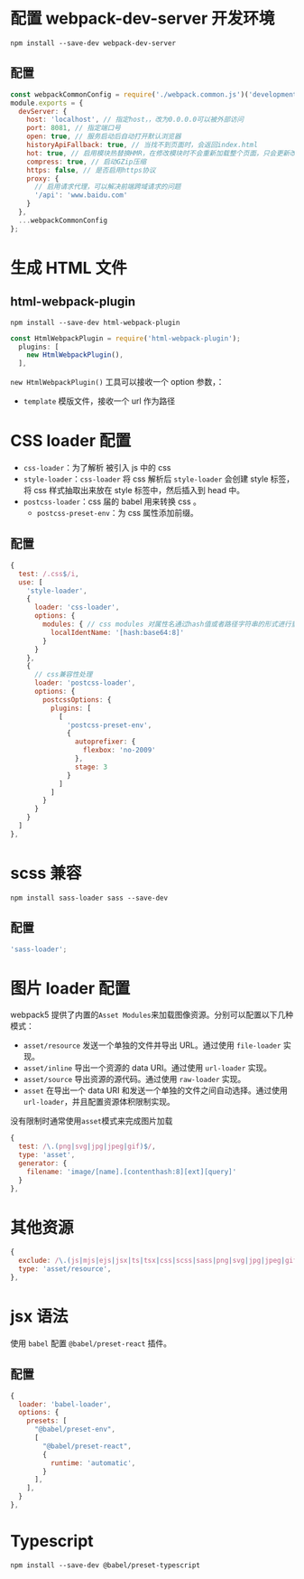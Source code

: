 # 配置 webpack-dev-server 开发环境

```shell
npm install --save-dev webpack-dev-server
```

## 配置

```cjs
const webpackCommonConfig = require('./webpack.common.js')('development');
module.exports = {
  devServer: {
    host: 'localhost', // 指定host，，改为0.0.0.0可以被外部访问
    port: 8081, // 指定端口号
    open: true, // 服务启动后自动打开默认浏览器
    historyApiFallback: true, // 当找不到页面时，会返回index.html
    hot: true, // 启用模块热替换HMR，在修改模块时不会重新加载整个页面，只会更新改变的内容
    compress: true, // 启动GZip压缩
    https: false, // 是否启用https协议
    proxy: {
      // 启用请求代理，可以解决前端跨域请求的问题
      '/api': 'www.baidu.com'
    }
  },
  ...webpackCommonConfig
};
```

# 生成 HTML 文件

## html-webpack-plugin

```shell
npm install --save-dev html-webpack-plugin
```

```js
const HtmlWebpackPlugin = require('html-webpack-plugin');
  plugins: [
    new HtmlWebpackPlugin(),
  ],
```

`new HtmlWebpackPlugin()` 工具可以接收一个 option 参数，：

- `template` 模版文件，接收一个 url 作为路径

# CSS loader 配置

- `css-loader`：为了解析 被引入 js 中的 css
- `style-loader`：`css-loader` 将 css 解析后 `style-loader` 会创建 style 标签，将 css 样式抽取出来放在 style 标签中，然后插入到 head 中。
- `postcss-loader`：css 届的 babel 用来转换 css 。
  - `postcss-preset-env`：为 css 属性添加前缀。

## 配置

```js
{
  test: /.css$/i,
  use: [
    'style-loader',
    {
      loader: 'css-loader',
      options: {
        modules: { // css modules 对属性名通过hash值或者路径字符串的形式进行重命名，保证每个属性名都是唯一的，
          localIdentName: '[hash:base64:8]'
        }
      }
    },
    {
      // css兼容性处理
      loader: 'postcss-loader',
      options: {
        postcssOptions: {
          plugins: [
            [
              'postcss-preset-env',
              {
                autoprefixer: {
                  flexbox: 'no-2009'
                },
                stage: 3
              }
            ]
          ]
        }
      }
    }
  ]
},
```

# scss 兼容

```shell
npm install sass-loader sass --save-dev
```

## 配置

```js
'sass-loader';
```

# 图片 loader 配置

webpack5 提供了内置的`Asset Modules`来加载图像资源。分别可以配置以下几种模式：

- `asset/resource` 发送一个单独的文件并导出 URL。通过使用 `file-loader` 实现。
- `asset/inline` 导出一个资源的 data URI。通过使用 `url-loader` 实现。
- `asset/source` 导出资源的源代码。通过使用 `raw-loader` 实现。
- `asset` 在导出一个 data URI 和发送一个单独的文件之间自动选择。通过使用 `url-loader`，并且配置资源体积限制实现。

没有限制时通常使用`asset`模式来完成图片加载

```js
{
  test: /\.(png|svg|jpg|jpeg|gif)$/,
  type: 'asset',
  generator: {
    filename: 'image/[name].[contenthash:8][ext][query]'
  }
},
```

# 其他资源

```js
{
  exclude: /\.(js|mjs|ejs|jsx|ts|tsx|css|scss|sass|png|svg|jpg|jpeg|gif)$/i,
  type: 'asset/resource',
},
```

# jsx 语法

使用 `babel` 配置 `@babel/preset-react` 插件。

## 配置

```js
{
  loader: 'babel-loader',
  options: {
    presets: [
      "@babel/preset-env",
      [
        "@babel/preset-react",
        {
          runtime: 'automatic',
        }
      ],
    ],
  }
},
```
# Typescript 
```shell
npm install --save-dev @babel/preset-typescript
```